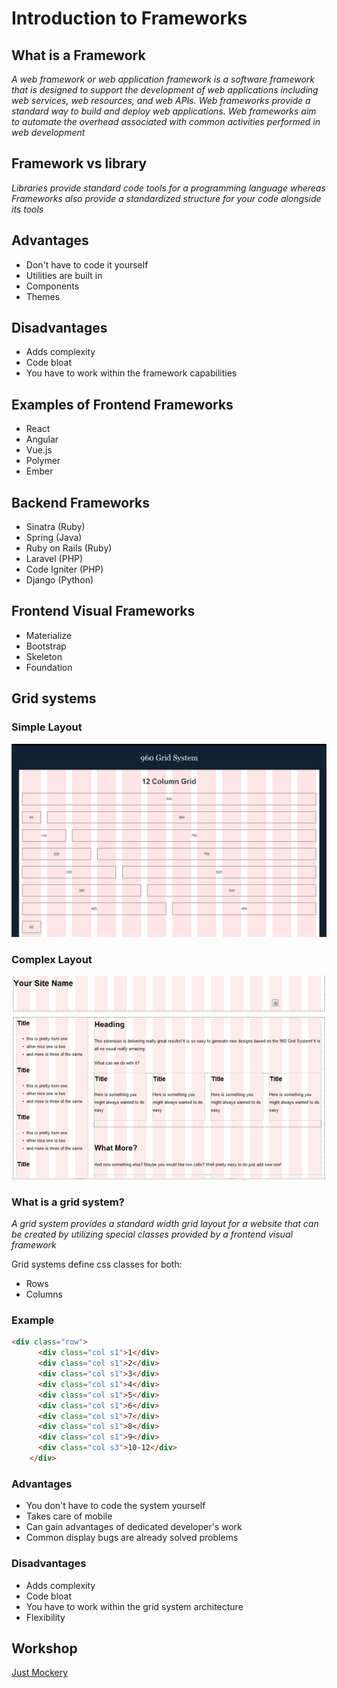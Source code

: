 
# Introduction to Frameworks

## What is a Framework

_A web framework or web application framework is a software framework that is designed to support the development of web applications including web services, web resources, and web APIs. Web frameworks provide a standard way to build and deploy web applications. Web frameworks aim to automate the overhead associated with common activities performed in web development_

## Framework vs library

_Libraries provide standard code tools for a programming language whereas Frameworks also provide a standardized structure for your code alongside its tools_

## Advantages

- Don't have to code it yourself
- Utilities are built in
- Components
- Themes

## Disadvantages

- Adds complexity
- Code bloat
- You have to work within the framework capabilities

## Examples of Frontend Frameworks

- React
- Angular
- Vue.js
- Polymer
- Ember

## Backend Frameworks

- Sinatra (Ruby)
- Spring (Java)
- Ruby on Rails (Ruby)
- Laravel (PHP)
- Code Igniter (PHP)
- Django (Python)

## Frontend Visual Frameworks
- Materialize
- Bootstrap
- Skeleton
- Foundation

## Grid systems

### Simple Layout
<img src="grid.jpg">

### Complex Layout
<img src="grid-with-text.png">

### What is a grid system?

_A grid system provides a standard width grid layout for a website that can be created by utilizing special classes provided by a frontend visual framework_

Grid systems define css classes for both:
- Rows
- Columns

### Example

```html
<div class="row">
      <div class="col s1">1</div>
      <div class="col s1">2</div>
      <div class="col s1">3</div>
      <div class="col s1">4</div>
      <div class="col s1">5</div>
      <div class="col s1">6</div>
      <div class="col s1">7</div>
      <div class="col s1">8</div>
      <div class="col s1">9</div>
      <div class="col s3">10-12</div>
    </div>
```

### Advantages

- You don't have to code the system yourself 
- Takes care of mobile
- Can gain advantages of dedicated developer's work
- Common display bugs are already solved problems

### Disadvantages

- Adds complexity
- Code bloat
- You have to work within the grid system architecture
- Flexibility

## Workshop

[Just Mockery](https://drive.google.com/open?id=1dMFzofpjUKETl_fxu9tPygqJ9zIv5gtN7XJqLu4-qpk)